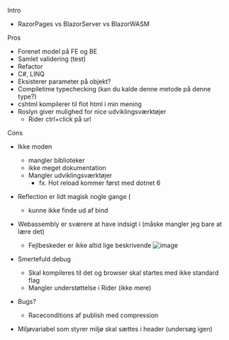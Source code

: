 Intro
- RazorPages vs BlazorServer vs BlazorWASM

Pros
- Forenet model på FE og BE
- Samlet validering (test)
- Refactor
- C#, LINQ
- Eksisterer parameter på objekt?
- Compiletime typechecking (kan du kalde denne metode på denne type?)
- cshtml kompilerer til flot html i min mening
- Roslyn giver mulighed for nice udviklingsværktøjer
  - Rider ctrl+click på url

Cons
- Ikke moden 
  - mangler biblioteker
  - ikke meget dokumentation
  - Mangler udviklingsværktøjer
    - fx. Hot reload kommer først med dotnet 6
- Reflection er lidt magisk nogle gange (
  - kunne ikke finde ud af bind
- Webassembly er sværere at have indsigt i (måske mangler jeg bare at lære det)
  - Fejlbeskeder er ikke altid lige beskrivende
  ![image](https://user-images.githubusercontent.com/8692680/131094273-e3fe348f-fad9-45ff-8146-840c051ca7fb.png)

- Smertefuld debug
  - Skal kompileres til det og browser skal startes med ikke standard flag
  - Mangler understøttelse i Rider (ikke mere)
- Bugs?
  - Raceconditions af publish med compression
- Miljøvariabel som styrer miljø skal sættes i header (undersøg igen)
